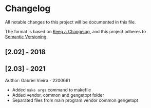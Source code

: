 # Changelog

All notable changes to this project will be documented in this file.

The format is based on [Keep a Changelog](https://keepachangelog.com/en/1.0.0/),
and this project adheres to [Semantic Versioning](https://semver.org/spec/v2.0.0.html).

## [2.02] - 2018

## [2.03] - 2021

Author: Gabriel Vieira - 2200661

- Added `make args` command to makefile
- Added vendor, common and gengetopt folder
- Separated files from main program
  vendor
  common
  gengetopt
